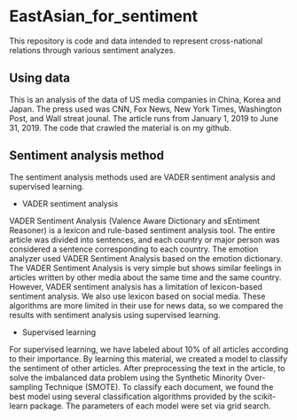 # EastAsian_for_sentiment

This repository is code and data intended to represent cross-national relations through various sentiment analyzes.

## Using data

This is an analysis of the data of US media companies in China, Korea and Japan. The press used was CNN, Fox News, New York Times, Washington Post, and Wall streat jounal. The article runs from January 1, 2019 to June 31, 2019. The code that crawled the material is on my github.

## Sentiment analysis method

The sentiment analysis methods used are VADER sentiment analysis and supervised learning.

- VADER sentiment analysis

VADER Sentiment Analysis (Valence Aware Dictionary and sEntiment Reasoner) is a lexicon and rule-based sentiment analysis tool. The entire article was divided into sentences, and each country or major person was considered a sentence corresponding to each country. The emotion analyzer used VADER Sentiment Analysis based on the emotion dictionary. The VADER Sentiment Analysis is very simple but shows similar feelings in articles written by other media about the same time and the same country.
However, VADER sentiment analysis has a limitation of lexicon-based sentiment analysis. We also use lexicon based on social media. These algorithms are more limited in their use for news data, so we compared the results with sentiment analysis using supervised learning.

- Supervised learning

For supervised learning, we have labeled about 10% of all articles according to their importance. By learning this material, we created a model to classify the sentiment of other articles. After preprocessing the text in the article, to solve the imbalanced data problem using the Synthetic Minority Over-sampling Technique (SMOTE). To classify each document, we found the best model using several classification algorithms provided by the scikit-learn package. The parameters of each model were set via grid search.
